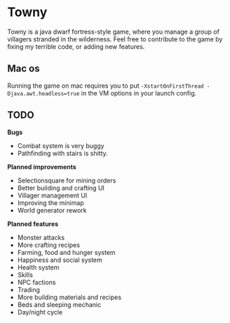 # Towny

Towny is a java dwarf fortress-style game, where you manage a group of villagers stranded in the wilderness.
Feel free to contribute to the game by fixing my terrible code, or adding new features.

## Mac os
Running the game on mac requires you to put `-XstartOnFirstThread -Djava.awt.headless=true` in the VM options in your launch config.

## TODO

  **Bugs**
 - Combat system is very buggy
 - Pathfinding with stairs is shitty.
 
 **Planned improvements**

 - Selectionsquare for mining orders
 - Better building and crafting UI
 - Villager management UI
 - Improving the minimap
 - World generator rework
 
 **Planned features**
 - Monster attacks
 - More crafting recipes
 - Farming, food and hunger system
 - Happiness and social system
 - Health system
 - Skills
 - NPC factions
 - Trading
 - More building materials and recipes
 - Beds and sleeping mechanic
 - Day/night cycle

